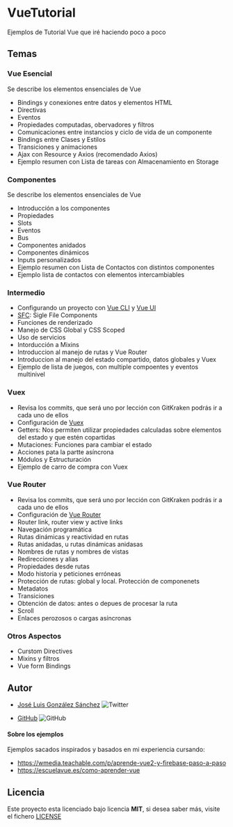 # VueTutorial
Ejemplos de Tutorial Vue que iré haciendo poco a poco

## Temas
### Vue Esencial
Se describe los elementos ensenciales de Vue
- Bindings y conexiones entre datos y elementos HTML
- Directivas
- Eventos
- Propiedades computadas, obervadores y filtros
- Comunicaciones entre instancios y ciclo de vida de un componente
- Bindings entre Clases y Estilos
- Transiciones y animaciones
- Ajax con Resource y Axios (recomendado Axios)
- Ejemplo resumen con Lista de tareas con Almacenamiento en Storage

### Componentes
Se describe los elementos ensenciales de Vue
- Introducción a los componentes
- Propiedades
- Slots
- Eventos
- Bus
- Componentes anidados
- Componentes dinámicos
- Inputs personalizados
- Ejemplo resumen con Lista de Contactos con distintos componentes 
- Ejemplo lista de contactos con elementos intercambiables

### Intermedio
- Configurando un proyecto con [Vue CLI](https://cli.vuejs.org/) y [Vue UI](https://cli.vuejs.org/guide/creating-a-project.html#vue-create)
- [SFC](https://es.vuejs.org/v2/guide/single-file-components.html): Sigle File Components
- Funciones de renderizado
- Manejo de CSS Global y CSS Scoped
- Uso de servicios
- Intorducción a Mixins
- Introduccion al manejo de rutas y Vue Router
- Introduccion al manejo del estado compartido, datos globales y Vuex
- Ejemplo de lista de juegos, con multiple compoentes y eventos multinivel

### Vuex
- Revisa los commits, que será uno por lección con GitKraken podrás ir a cada uno de ellos
- Configuración de [Vuex](https://vuex.vuejs.org/)
- Getters: Nos permiten utilizar propiedades calculadas sobre elementos del estado y que estén copartidas
- Mutaciones: Funciones para cambiar el estado
- Acciones pata la partte asíncrona
- Módulos y Estructuración
- Ejemplo de carro de compra con Vuex

### Vue Router
- Revisa los commits, que será uno por lección con GitKraken podrás ir a cada uno de ellos
- Configuración de [Vue Router](https://router.vuejs.org/)
- Router link, router view y active links
- Navegación programática
- Rutas dinámicas y reactividad en rutas
- Rutas anidadas, u rutas dinámicas anidasas
- Nombres de rutas y nombres de vistas
- Redirecciones y alias
- Propiedades desde rutas
- Modo historia y peticiones erróneas
- Protección de rutas: global y local. Protección de componenets
- Metadatos
- Transiciones
- Obtención de datos: antes o depues de procesar la ruta
- Scroll
- Enlaces perozosos o cargas asíncronas

### Otros Aspectos
- Curstom Directives
- Mixins y filtros
- Vue form Bindings


## Autor

- [José Luis González Sánchez](https://twitter.com/joseluisgonsan) ![Twitter](https://img.shields.io/twitter/follow/joseluisgonsan?style=social)

* [GitHub](https://github.com/joseluisgs) ![GitHub](https://img.shields.io/github/followers/joseluisgs?style=social)

#### Sobre los ejemplos
Ejemplos sacados inspirados y basados en mi experiencia cursando:
- https://wmedia.teachable.com/p/aprende-vue2-y-firebase-paso-a-paso
- https://escuelavue.es/como-aprender-vue

## Licencia

Este proyecto esta licenciado bajo licencia **MIT**, si desea saber más, visite el fichero [LICENSE](https://github.com/joseluisgs/FoodAdvisorNuxt/blob/master/LICENSE)
